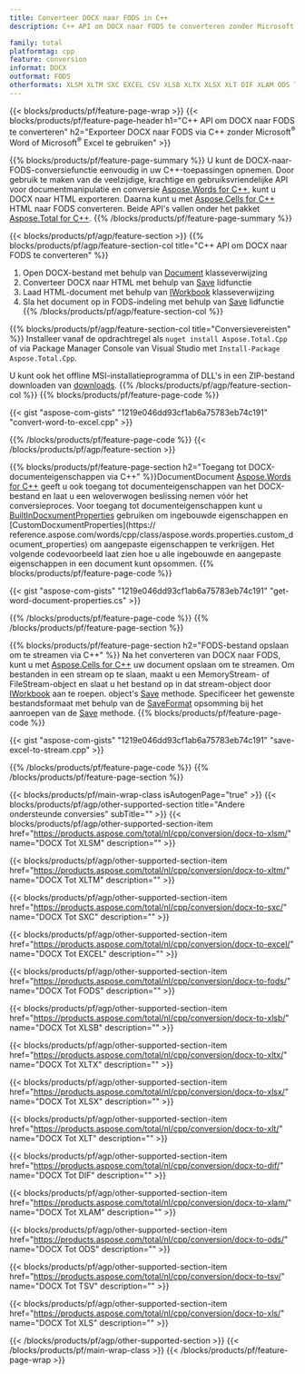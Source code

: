 ```yaml
---
title: Converteer DOCX naar FODS in C++
description: C++ API om DOCX naar FODS te converteren zonder Microsoft Word of Microsoft Excel te gebruiken

family: total
platformtag: cpp
feature: conversion
informat: DOCX
outformat: FODS
otherformats: XLSM XLTM SXC EXCEL CSV XLSB XLTX XLSX XLT DIF XLAM ODS TSV XLS
---
```

{{< blocks/products/pf/feature-page-wrap >}}
{{< blocks/products/pf/feature-page-header h1="C++ API om DOCX naar FODS te converteren" h2="Exporteer DOCX naar FODS via C++ zonder Microsoft<sup>&reg;</sup> Word of Microsoft<sup>&reg;</sup> Excel te gebruiken" >}}

{{% blocks/products/pf/feature-page-summary %}}
U kunt de DOCX-naar-FODS-conversiefunctie eenvoudig in uw C++-toepassingen opnemen. Door gebruik te maken van de veelzijdige, krachtige en gebruiksvriendelijke API voor documentmanipulatie en conversie [Aspose.Words for C++](https://products.aspose.com/words/cpp/), kunt u DOCX naar HTML exporteren. Daarna kunt u met [Aspose.Cells for C++](https://products.aspose.com/cells/cpp/) HTML naar FODS converteren. Beide API's vallen onder het pakket [Aspose.Total for C++](https://products.aspose.com/total/cpp/). 
{{% /blocks/products/pf/feature-page-summary  %}}

{{< blocks/products/pf/agp/feature-section >}}
{{% blocks/products/pf/agp/feature-section-col title="C++ API om DOCX naar FODS te converteren" %}}
1. Open DOCX-bestand met behulp van [Document](https://reference.aspose.com/words/cpp/class/aspose.words.document) klasseverwijzing
2. Converteer DOCX naar HTML met behulp van [Save](https://reference.aspose.com/words/cpp/class/aspose.words.document#save_string_saveformat) lidfunctie
3. Laad HTML-document met behulp van [IWorkbook](https://reference.aspose.com/cells/cpp/class/aspose.cells.i_workbook) klasseverwijzing
4. Sla het document op in FODS-indeling met behulp van [Save](https://reference.aspose.com/cells/cpp/class/aspose.cells.i_workbook#a5dc7de23f7ceba76a05dc1d49f51502e) lidfunctie
{{% /blocks/products/pf/agp/feature-section-col %}}

{{% blocks/products/pf/agp/feature-section-col title="Conversievereisten" %}}
Installeer vanaf de opdrachtregel als ```nuget install Aspose.Total.Cpp``` of via Package Manager Console van Visual Studio met ```Install-Package Aspose.Total.Cpp```.

U kunt ook het offline MSI-installatieprogramma of DLL's in een ZIP-bestand downloaden van [downloads](https://downloads.aspose.com/total/cpp).
{{% /blocks/products/pf/agp/feature-section-col %}}
{{% blocks/products/pf/feature-page-code %}}

{{< gist "aspose-com-gists" "1219e046dd93cf1ab6a75783eb74c191" "convert-word-to-excel.cpp" >}}



{{% /blocks/products/pf/feature-page-code %}}
{{< /blocks/products/pf/agp/feature-section >}}

{{% blocks/products/pf/feature-page-section  h2="Toegang tot DOCX-documenteigenschappen via C++" %}}DocumentDocument
[Aspose.Words for C++](https://products.aspose.com/words/cpp/) geeft u ook toegang tot documenteigenschappen van het DOCX-bestand en laat u een weloverwogen beslissing nemen vóór het conversieproces. Voor toegang tot documenteigenschappen kunt u [BuiltInDocxumentProperties](https://reference.aspose.com/words/cpp/class/aspose.words.properties.built_in_document_properties) gebruiken om ingebouwde eigenschappen en [CustomDocxumentProperties](https:// reference.aspose.com/words/cpp/class/aspose.words.properties.custom_document_properties) om aangepaste eigenschappen te verkrijgen. Het volgende codevoorbeeld laat zien hoe u alle ingebouwde en aangepaste eigenschappen in een document kunt opsommen.
{{% blocks/products/pf/feature-page-code %}}

{{< gist "aspose-com-gists" "1219e046dd93cf1ab6a75783eb74c191" "get-word-document-properties.cs" >}}

{{% /blocks/products/pf/feature-page-code  %}}
{{% /blocks/products/pf/feature-page-section %}}

{{% blocks/products/pf/feature-page-section  h2="FODS-bestand opslaan om te streamen via C++" %}}
Na het converteren van DOCX naar FODS, kunt u met [Aspose.Cells for C++](https://products.aspose.com/cells/cpp/) uw document opslaan om te streamen. Om bestanden in een stream op te slaan, maakt u een MemoryStream- of FileStream-object en slaat u het bestand op in dat stream-object door [IWorkbook](https://reference.aspose.com/cells/cpp/class/aspose.cells.i_workbook) aan te roepen. object's [Save](https://reference.aspose.com/cells/cpp/class/aspose.cells.i_workbook#a77072cfb929787df9ad1f38b02f58349) methode. Specificeer het gewenste bestandsformaat met behulp van de [SaveFormat](https://reference.aspose.com/cells/cpp/namespace/aspose.cells#a11cae527e4e68f1adcac8f47ea64481a) opsomming bij het aanroepen van de [Save](https://reference.aspose.com/cells/cpp/class/aspose.cells.i_workbook#a77072cfb929787df9ad1f38b02f58349) methode.
{{% blocks/products/pf/feature-page-code %}}

{{< gist "aspose-com-gists" "1219e046dd93cf1ab6a75783eb74c191" "save-excel-to-stream.cpp" >}}

{{% /blocks/products/pf/feature-page-code  %}}
{{% /blocks/products/pf/feature-page-section %}}

{{< blocks/products/pf/main-wrap-class isAutogenPage="true" >}}
{{< blocks/products/pf/agp/other-supported-section title="Andere ondersteunde conversies" subTitle="" >}}
{{< blocks/products/pf/agp/other-supported-section-item href="https://products.aspose.com/total/nl/cpp/conversion/docx-to-xlsm/" name="DOCX Tot XLSM" description="" >}}

{{< blocks/products/pf/agp/other-supported-section-item href="https://products.aspose.com/total/nl/cpp/conversion/docx-to-xltm/" name="DOCX Tot XLTM" description="" >}}

{{< blocks/products/pf/agp/other-supported-section-item href="https://products.aspose.com/total/nl/cpp/conversion/docx-to-sxc/" name="DOCX Tot SXC" description="" >}}

{{< blocks/products/pf/agp/other-supported-section-item href="https://products.aspose.com/total/nl/cpp/conversion/docx-to-excel/" name="DOCX Tot EXCEL" description="" >}}

{{< blocks/products/pf/agp/other-supported-section-item href="https://products.aspose.com/total/nl/cpp/conversion/docx-to-fods/" name="DOCX Tot FODS" description="" >}}

{{< blocks/products/pf/agp/other-supported-section-item href="https://products.aspose.com/total/nl/cpp/conversion/docx-to-xlsb/" name="DOCX Tot XLSB" description="" >}}

{{< blocks/products/pf/agp/other-supported-section-item href="https://products.aspose.com/total/nl/cpp/conversion/docx-to-xltx/" name="DOCX Tot XLTX" description="" >}}

{{< blocks/products/pf/agp/other-supported-section-item href="https://products.aspose.com/total/nl/cpp/conversion/docx-to-xlsx/" name="DOCX Tot XLSX" description="" >}}

{{< blocks/products/pf/agp/other-supported-section-item href="https://products.aspose.com/total/nl/cpp/conversion/docx-to-xlt/" name="DOCX Tot XLT" description="" >}}

{{< blocks/products/pf/agp/other-supported-section-item href="https://products.aspose.com/total/nl/cpp/conversion/docx-to-dif/" name="DOCX Tot DIF" description="" >}}

{{< blocks/products/pf/agp/other-supported-section-item href="https://products.aspose.com/total/nl/cpp/conversion/docx-to-xlam/" name="DOCX Tot XLAM" description="" >}}

{{< blocks/products/pf/agp/other-supported-section-item href="https://products.aspose.com/total/nl/cpp/conversion/docx-to-ods/" name="DOCX Tot ODS" description="" >}}

{{< blocks/products/pf/agp/other-supported-section-item href="https://products.aspose.com/total/nl/cpp/conversion/docx-to-tsv/" name="DOCX Tot TSV" description="" >}}

{{< blocks/products/pf/agp/other-supported-section-item href="https://products.aspose.com/total/nl/cpp/conversion/docx-to-xls/" name="DOCX Tot XLS" description="" >}}


{{< /blocks/products/pf/agp/other-supported-section >}}
{{< /blocks/products/pf/main-wrap-class >}}
{{< /blocks/products/pf/feature-page-wrap >}}